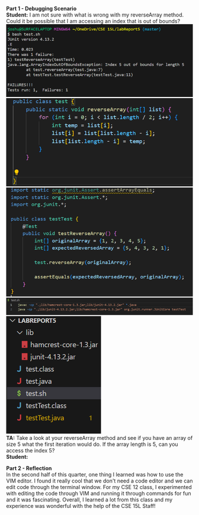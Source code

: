 **Part 1 - Debugging Scenario**<br>
**Student:** I am not sure with what is wrong with my reverseArray method. Could it be possible that I am accessing an index that is out of bounds?<br>
![Image](image1.png) <br>
![Image](image2.png) <br>
![Image](image3.png) <br>
![Image](image4.png) <br>
![Image](image5.png) <br>
**TA:** Take a look at your reverseArray method and see if you have an array of size 5 what the first iteration would do. If the array length is 5, can you access the index 5?<br>
**Student:** 

**Part 2 - Reflection**<br>
In the second half of this quarter, one thing I learned was how to use the VIM editor. I found it really cool that we don't need a code editor and we can edit code through the terminal window. For my CSE 12 class, I experimented with editing the code through VIM and running it through commands for fun and it was fascinating. Overall, I learned a lot from this class and my experience was wonderful with the help of the CSE 15L Staff!
